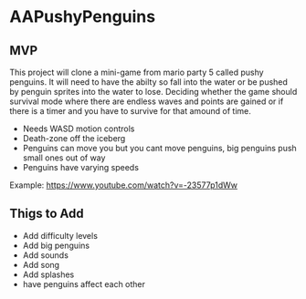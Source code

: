 # AAPushyPenguins

## MVP
This project will clone a mini-game from mario party 5 called pushy penguins. It will need to have the abilty so fall into the water
or be pushed by penguin sprites into the water to lose. Deciding whether the game should survival mode where there are endless waves and points are gained
or if there is a timer and you have to survive for that amound of time. 
* Needs WASD motion controls
* Death-zone off the iceberg
* Penguins can move you but you cant move penguins, big penguins push small ones out of way
* Penguins have varying speeds

Example: https://www.youtube.com/watch?v=-23577p1dWw

## Thigs to Add
* Add difficulty levels
* Add big penguins
* Add sounds
* Add song
* Add splashes
* have penguins affect each other
